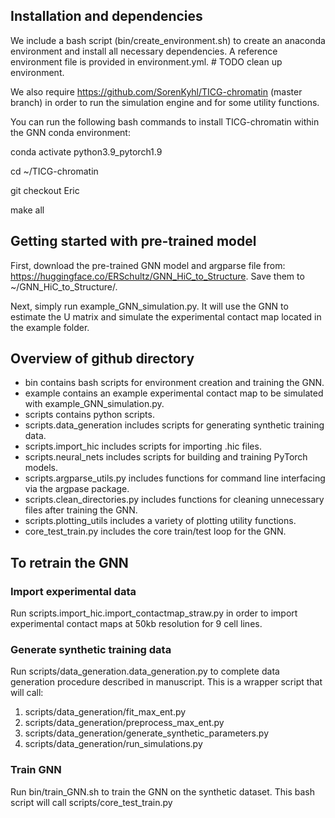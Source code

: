 ## Installation and dependencies

We include a bash script (bin/create_environment.sh) to create an anaconda environment and install all necessary dependencies. A reference environment file is provided in environment.yml. # TODO clean up environment.

We also require https://github.com/SorenKyhl/TICG-chromatin (master branch) in order to run the simulation engine and for some utility functions.

You can run the following bash commands to install TICG-chromatin within the GNN conda environment:

conda activate python3.9_pytorch1.9

cd ~/TICG-chromatin

git checkout Eric

make all

## Getting started with pre-trained model
First, download the pre-trained GNN model and argparse file from: https://huggingface.co/ERSchultz/GNN_HiC_to_Structure. Save them to ~/GNN_HiC_to_Structure/.

Next, simply run example_GNN_simulation.py. It will use the GNN to estimate the U matrix and simulate the experimental contact map located in the example folder.

## Overview of github directory
- bin contains bash scripts for environment creation and training the GNN.
- example contains an example experimental contact map to be simulated with example_GNN_simulation.py.
- scripts contains python scripts.
- scripts.data_generation includes scripts for generating synthetic training data.
- scripts.import_hic includes scripts for importing .hic files.
- scripts.neural_nets includes scripts for building and training PyTorch models.
- scripts.argparse_utils.py includes functions for command line interfacing via the argpase package.
- scripts.clean_directories.py includes functions for cleaning unnecessary files after training the GNN.
- scripts.plotting_utils includes a variety of plotting utility functions.
- core_test_train.py includes the core train/test loop for the GNN.


## To retrain the GNN
### Import experimental data
Run scripts.import_hic.import_contactmap_straw.py in order to import experimental contact maps at 50kb resolution for 9 cell lines.

### Generate synthetic training data
Run scripts/data_generation.data_generation.py to complete data generation procedure described in manuscript. This is a wrapper script that will call:
1) scripts/data_generation/fit_max_ent.py
2) scripts/data_generation/preprocess_max_ent.py
3) scripts/data_generation/generate_synthetic_parameters.py
3) scripts/data_generation/run_simulations.py

### Train GNN
Run bin/train_GNN.sh to train the GNN on the synthetic dataset. This bash script will call scripts/core_test_train.py
